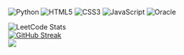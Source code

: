 

![Python](https://img.shields.io/badge/python-3670A0?style=for-the-badge&logo=python&logoColor=ffdd54) ![HTML5](https://img.shields.io/badge/html5-%23E34F26.svg?style=for-the-badge&logo=html5&logoColor=white) ![CSS3](https://img.shields.io/badge/css3-%231572B6.svg?style=for-the-badge&logo=css3&logoColor=white) ![JavaScript](https://img.shields.io/badge/javascript-%23323330.svg?style=for-the-badge&logo=javascript&logoColor=%23F7DF1E) ![Oracle](https://img.shields.io/badge/Oracle-F80000?style=for-the-badge&logo=oracle&logoColor=white)

![LeetCode Stats](https://leetcard.jacoblin.cool/GibsonGYIOVdguisdo?theme=light&font=Noto%20Sans%20Deseret&ext=heatmap)<br/>
[![GitHub Streak](https://streak-stats.demolab.com?user=GibsonGYIOVdguisdo)](https://git.io/streak-stats)<br/>
![](https://github-readme-stats.vercel.app/api/top-langs/?username=GibsonGYIOVdguisdo&theme=default&hide_border=false&include_all_commits=true&count_private=true&layout=compact&hide=ShaderLab,HLSL)
